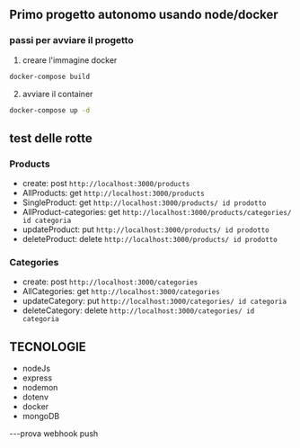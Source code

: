 ## Primo progetto autonomo usando node/docker 

### passi per avviare il progetto 
1. creare l'immagine docker
```bash
docker-compose build
```
2. avviare il container
```bash
docker-compose up -d
```

## test delle rotte 

### Products
- create: post `http://localhost:3000/products`
- AllProducts: get `http://localhost:3000/products`
- SingleProduct: get `http://localhost:3000/products/ id prodotto`
- AllProduct-categories: get `http://localhost:3000/products/categories/ id categoria`
- updateProduct: put `http://localhost:3000/products/ id prodotto`
- deleteProduct: delete `http://localhost:3000/products/ id prodotto`

### Categories
- create: post `http://localhost:3000/categories`
- AllCategories: get `http://localhost:3000/categories`
- updateCategory: put `http://localhost:3000/categories/ id categoria`
- deleteCategory: delete `http://localhost:3000/categories/ id categoria`

## TECNOLOGIE
- nodeJs
- express
- nodemon
- dotenv
- docker
- mongoDB

---prova webhook push